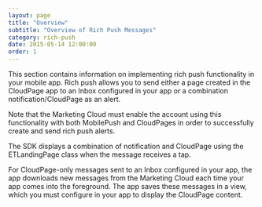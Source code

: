 ```yaml
---
layout: page
title: "Overview"
subtitle: "Overview of Rich Push Messages"
category: rich-push
date: 2015-05-14 12:00:00
order: 1
---
```

This section contains information on implementing rich push functionality in your mobile app. Rich push allows you to send either a page created in the CloudPage app to an Inbox configured in your app or a combination notification/CloudPage as an alert.

Note that the Marketing Cloud  must enable the account using this functionality with both MobilePush and CloudPages in order to successfully create and send rich push alerts.

The SDK displays a combination of notification and CloudPage using the ETLandingPage class when the message receives a tap.

For CloudPage-only messages sent to an Inbox configured in your app, the app downloads new messages from the Marketing Cloud each time your app comes into the foreground. The app saves these messages in a view, which you must configure in your app to display the CloudPage content.

